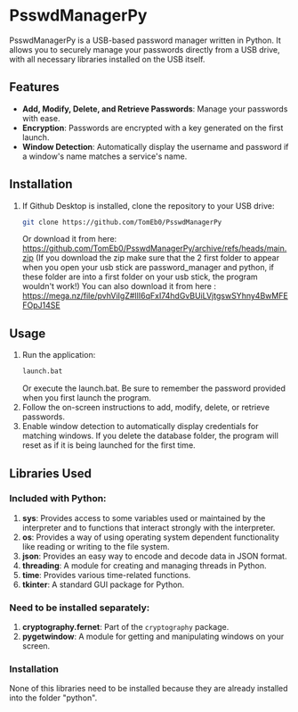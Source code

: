 # PsswdManagerPy

PsswdManagerPy is a USB-based password manager written in Python. It allows you to securely manage your passwords directly from a USB drive, with all necessary libraries installed on the USB itself.

## Features

- **Add, Modify, Delete, and Retrieve Passwords**: Manage your passwords with ease.
- **Encryption**: Passwords are encrypted with a key generated on the first launch.
- **Window Detection**: Automatically display the username and password if a window's name matches a service's name.

## Installation

1. If Github Desktop is installed, clone the repository to your USB drive:
    ```bash
    git clone https://github.com/TomEb0/PsswdManagerPy
    ```
    Or download it from here: https://github.com/TomEb0/PsswdManagerPy/archive/refs/heads/main.zip
   (If you download the zip make sure that the 2 first folder to appear when you open your usb stick are password_manager and python, if these folder are into a first folder on your usb stick, the program wouldn't work!)
   You can also download it from here : https://mega.nz/file/pvhViIgZ#IlI6qFxI74hdGvBUiLVjtgswSYhny4BwMFEFOpJ14SE

## Usage

1. Run the application:
    ```bash
    launch.bat
    ```
    Or execute the launch.bat.
   Be sure to remember the password provided when you first launch the program. 
3. Follow the on-screen instructions to add, modify, delete, or retrieve passwords.
4. Enable window detection to automatically display credentials for matching windows.
If you delete the database folder, the program will reset as if it is being launched for the first time.

## Libraries Used

### Included with Python:
1. **sys**: Provides access to some variables used or maintained by the interpreter and to functions that interact strongly with the interpreter.
2. **os**: Provides a way of using operating system dependent functionality like reading or writing to the file system.
3. **json**: Provides an easy way to encode and decode data in JSON format.
4. **threading**: A module for creating and managing threads in Python.
5. **time**: Provides various time-related functions.
6. **tkinter**: A standard GUI package for Python.

### Need to be installed separately:
1. **cryptography.fernet**: Part of the `cryptography` package.
2. **pygetwindow**: A module for getting and manipulating windows on your screen.

### Installation
None of this libraries need to be installed because they are already installed into the folder "python". 
